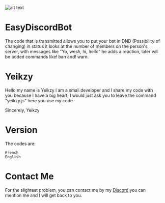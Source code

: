 ![alt text](https://imgur.com/sdTIU4F) 

# EasyDiscordBot
The code that is transmitted allows you to put your bot in DND (Possibility of changing) in status it looks at the number of members on the person's server, with messages like "Yo, wesh, hi, hello" he adds a reaction, later will be added commands like! ban and! warn.

# Yeikzy 

Hello my name is Yeikzy I am a small developer and I share my code with you because I have a big heart, I would just ask you to leave the command "yeikzy.js" here you use my code

Sincerely, Yeikzy

# Version 


The codes are:
```
French
English
```

# Contact Me

For the slightest problem, you can contact me by my [Discord](https://discord.gg/NMR4zVqYf4) you can mention me and I will get back to you.
